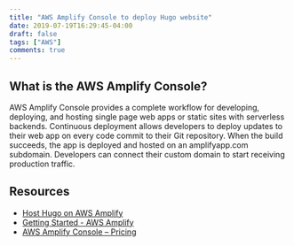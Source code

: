 ```yaml
---
title: "AWS Amplify Console to deploy Hugo website"
date: 2019-07-19T16:29:45-04:00
draft: false
tags: ["AWS"]
comments: true
---
```


## What is the AWS Amplify Console?

AWS Amplify Console provides a complete workflow for developing, deploying, and hosting single page web apps or static sites with serverless backends. Continuous deployment allows developers to deploy updates to their web app on every code commit to their Git repository. When the build succeeds, the app is deployed and hosted on an amplifyapp.com subdomain. Developers can connect their custom domain to start receiving production traffic.

## Resources
+ [Host Hugo on AWS Amplify](https://gohugo.io/hosting-and-deployment/hosting-on-aws-amplify/)
+ [Getting Started - AWS Amplify](https://docs.aws.amazon.com/amplify/latest/userguide/getting-started.html)
+ [AWS Amplify Console – Pricing](https://aws.amazon.com/amplify/console/pricing/)

